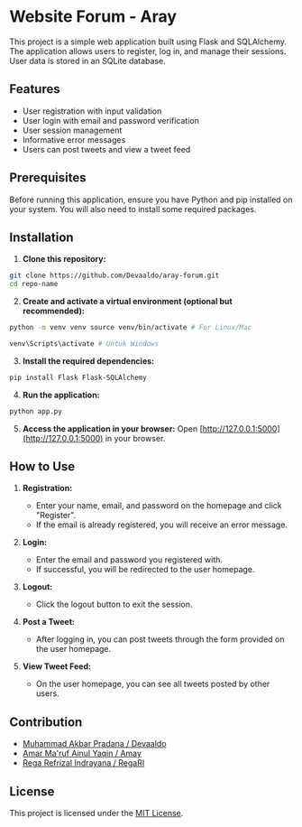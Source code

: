 # Website Forum - Aray

This project is a simple web application built using Flask and SQLAlchemy. The application allows users to register, log in, and manage their sessions. User data is stored in an SQLite database.

## Features

- User registration with input validation
- User login with email and password verification
- User session management
- Informative error messages
- Users can post tweets and view a tweet feed

## Prerequisites

Before running this application, ensure you have Python and pip installed on your system. You will also need to install some required packages.

## Installation

1. **Clone this repository:**

```bash
git clone https://github.com/Devaaldo/aray-forum.git
cd repo-name
```

2. **Create and activate a virtual environment (optional but recommended):**

```bash
python -m venv venv source venv/bin/activate # For Linux/Mac
```

```bash
venv\Scripts\activate # Untuk Windows
```

3. **Install the required dependencies:**

```bash
pip install Flask Flask-SQLAlchemy
```

4. **Run the application:**

```bash
python app.py
```

5. **Access the application in your browser:**
   Open [http://127.0.0.1:5000](http://127.0.0.1:5000) in your browser.

## How to Use

1. **Registration:**

   - Enter your name, email, and password on the homepage and click "Register".
   - If the email is already registered, you will receive an error message.

2. **Login:**

   - Enter the email and password you registered with.
   - If successful, you will be redirected to the user homepage.

3. **Logout:**

   - Click the logout button to exit the session.

4. **Post a Tweet:**

   - After logging in, you can post tweets through the form provided on the user homepage.

5. **View Tweet Feed:**
   - On the user homepage, you can see all tweets posted by other users.

## Contribution

- [Muhammad Akbar Pradana / Devaaldo](https://github.com/devaaldo)
- [Amar Ma'ruf Ainul Yaqin / Amay](https://github.com/amarmarufainulyaqin)
- [Rega Refrizal Indrayana / RegaRI](https://github.com/RegaRI)

## License

This project is licensed under the [MIT License](LICENSE).
